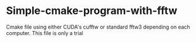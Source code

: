 # Simple-cmake-program-with-fftw
Cmake file using either CUDA's cufftw or standard fftw3 depending on each computer.
This file is only a trial
